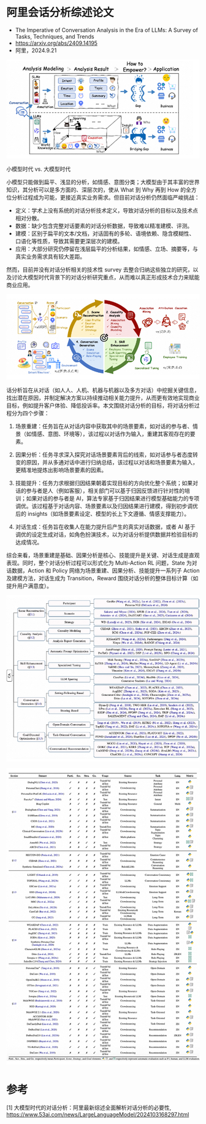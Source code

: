 # 阿里会话分析综述论文

- The Imperative of Conversation Analysis in the Era of LLMs: A Survey of Tasks, Techniques, and Trends
- https://arxiv.org/abs/2409.14195
- 阿里，2024.9.21

![](.01_论文_images/方法分析.png)

小模型时代 vs. 大模型时代

小模型只能做到扁平、浅显的分析，如情感、意图分类；大模型由于其丰富的世界知识，其分析可以是多方面的、深层次的，使从 What 到 Why 再到 How 的全方位分析过程成为可能，更接近真实业务需求。但目前对话分析仍然面临严峻挑战：

- 定义：学术上没有系统的对话分析技术定义，导致对话分析的目标以及技术点相对分散。
- 数据：缺少包含完整对话要素的对话分析数据，导致难以精准建模、评测。
- 建模：区别于扁平的文本/文档，对话固有的多轮、语境依赖、隐含模糊性、口语化等性质，导致其需要更深层次的建模。
- 应用：大部分研究仍停留在浅层扁平的分析结果，如情感、立场、摘要等，与真实业务需求具有较大差距。

然而，目前并没有对话分析相关的技术性 survey 去整合归纳这些独立的研究，以及讨论大模型时代背景下的对话分析研究重点，从而难以真正形成技术合力来赋能商业应用。

![](.01_论文_images/任务定义.png)

话分析旨在从对话（如人人、人机、机器与机器以及多方对话）中挖掘关键信息，找出潜在原因，并制定解决方案以持续推动相关能力提升，从而更有效地实现商业目标，例如提升客户体验、降低投诉率。本文围绕对话分析的目标，将对话分析过程分为四个步骤：

1. 场景重建：任务旨在从对话内容中获取其中的场景要素，如对话的参与者、情景（如情感、意图、环境等），该过程以对话作为输入，重建其客观存在的要素。

2. 因果分析：任务寻求深入探究对话场景要素背后的线索，如对话参与者态度转变的原因，并从多通对话中进行归纳总结，该过程以对话和场景要素为输入，更精准地提炼出影响场景要素的因素。

3. 技能提升：任务力求根据归因结果朝着实现目标的方向优化整个系统；如果对话的参与者是人（例如客服），相关部门可以基于归因反馈进行针对性的培训；如果对话的参与者是 AI，算法专家基于归因结果进行模型基础能力的专项调优。该过程基于对话内容、场景要素以及归因结果进行建模，得到初步调优后的 insights（如场景要素设定、模型的长上下文遵循、情感支撑能力）。

4. 对话生成：任务旨在收集人在能力提升后产生的真实对话数据，或者 AI 基于调优的设定生成对话，如角色扮演技术，以为对话分析提供数据并检验目标的达成情况。

综合来看，场景重建是基础、因果分析是核心、技能提升是关键、对话生成是直观表现。同时，整个对话分析过程可以形式化为 Multi-Action RL 问题，State 为对话数据，Action 和 Policy 网络为场景重建、因果分析、技能提升一系列子 Action 及建模方法，对话生成为 Transition，Reward 围绕对话分析的整体目标计算（如提升用户满意度）。

![](.01_论文_images/方法.png)

![](.01_论文_images/基准评估.png)

# 参考

[1] 大模型时代的对话分析：阿里最新综述全面解析对话分析的必要性, https://www.53ai.com/news/LargeLanguageModel/2024103168297.html